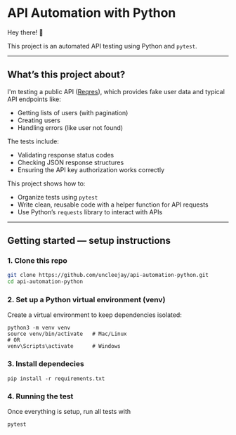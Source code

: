 # API Automation with Python

Hey there! 👋

This project is an automated API testing using Python and `pytest`. 

---

## What’s this project about?

I'm testing a public API ([Reqres](https://reqres.in)), which provides fake user data and typical API endpoints like:

- Getting lists of users (with pagination)
- Creating users
- Handling errors (like user not found)

The tests include:

- Validating response status codes
- Checking JSON response structures
- Ensuring the API key authorization works correctly

This project shows how to:

- Organize tests using `pytest`
- Write clean, reusable code with a helper function for API requests
- Use Python’s `requests` library to interact with APIs

---

## Getting started — setup instructions

### 1. Clone this repo

```bash
git clone https://github.com/uncleejay/api-automation-python.git
cd api-automation-python
```

### 2. Set up a Python virtual environment (venv)

Create a virtual environment to keep dependencies isolated:

```
python3 -m venv venv
source venv/bin/activate   # Mac/Linux
# OR
venv\Scripts\activate      # Windows
```

### 3. Install dependecies

```
pip install -r requirements.txt
```

### 4. Running the test

Once everything is setup, run all tests with

```
pytest
```

